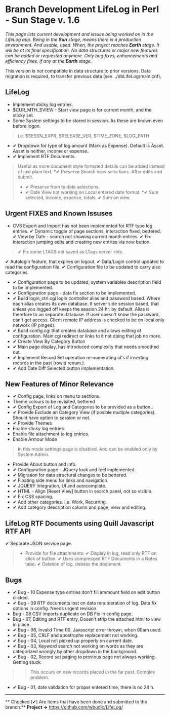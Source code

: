 # Branch Development LifeLog in Perl - Sun Stage v. 1.6

*This page lists current development and issues being worked on in the LifeLog app. Being in the **Sun** stage, means there is a production environment. And usable, used. When, the project reaches **Earth** stage. It will be at its final specification. No data structures or major new features can be added or requested anymore. Only bug fixes, enhancements and efficiency fixes, if any at the **Earth** stage.*

This version is not compatible in data structure to prior versions. Data migration is required, to transfer previous data (see ../dbLifeLog/main.cnf).

## LifeLog
* Implement sticky log entries.
* $CUR_MTH_SVIEW - Start view page is for current month, and the sticky set.
* Some System settings to be stored in session. As these are  known even before logon.
> i.e. $SESSN_EXPR, $RELEASE_VER, $TIME_ZONE, $LOG_PATH

* &#10004; Dropdown for type of log amount (Mark as Expense). Default is Asset. Asset is neither, income or expense.
* &#10004; Implement RTF Documents.
> Useful as more document style formated details can be added instead of just plain text.
*&#10004; Preserve Search view selections. After edits and submit.
> * &#10004; Preserve from to date selections.
> * &#10004; Date View not working on Local entered date format.
*&#10004; Sum selected, income, expense, totals.
&#10004; Sum on view.


## Urgent FIXES and Known Issuses
* CVS Export and Import has not been implemented for RTF type log entries.
&#10004; Dynamic toggle of page sections, interaction fixed, bettered.
&#10004; View by Date - search not showing current month entries.
&#10004; Fix Interaction jumping edits and creating new entries via now button.
>&#10004;  Fix some LTAGS not saved as LTags server side.

&#10004; Autologin feature, that expires on logout.
&#10004; Data/Login control updated to read the configuration file.
&#10004; Configuration file to be updated to carry also categories.
* &#10004; Configuration page to be updated, system variables description field to be implemented.
* &#10004; Configuration page - data fix section to be implemented.
* &#10004; Build login_ctrl.cgi login controller alias and password based. Where each alias creates its own database. It server side session based, that unless you logged off keeps the session 24 hr. by default. Alias is therefore to an separate database. If user doesn't know the password, can't get access. Client remote IP address is checked to be on local only network (IP pinged).
* &#10004; Build config.cgi that creates database and allows editing of configuration. Main cgi redirect or links to it not doing that job no more.
* &#10004; Create View By Category Button
* &#10004; Main page display, has introduced complexity that needs smoothed out.
* &#10004; Implement Record Set operation re-numerating id's if inserting records in the past (rowid renum.).
* &#10004; Add Date Diff Selected button implementation.


## New Features of Minor Relevance
* &#10004; Config page, links on menu to sections.
* Theme colours to be revisited, bettered
* &#10004; Config Export of Log and Categories to be provided as a button..
* &#10004; Provide Exclude an Category View (if posible multiple categories). Should have option to session or not.
* &#10004; Provide Themes
* Enable sticky log entries
* Enable file attachment to log entries.
* Enable Armour Mode
> In this mode settings page is disabled. And can be enabled only by System Admin.
* Provide About button and info.
* &#10004; Configuration page - JQuery look and feel implemented.
* &#10004; Migration for data structural changes to be bettered.
* &#10004; Floating side menu for links and navigation.
* &#10004; JQUERY Integration, UI and autocomplete.
* &#10004; HTML - Align [Reset View] button in search panel, not so visible.
* &#10004; Fix CSS spacing.
* &#10004; Add other categories. i.e. Work, Recurring.
* &#10004; Add category description column and page, view and editing.

## LifeLog RTF Documents using Quill Javascript RTF API

&#10004; Separate JSON service page.
>* Provide for file attachments. 
> &#10004; Display in log, read only RTF on click of button.
> &#10004; Uses compressed RTF Documents in a Notes tabe.
>&#10004; Deletion of log, deletes the document.

## Bugs
* &#10004; Bug - 10 Expense type entries don't fill ammount field on edit button clicked.
* &#10004; Bug - 09 RTF documents lost on data renumeration of log. Data fix options in config. Needs urgent revision.
* Bug - 08 CSV imports duplicate on DB Fix in config page.
* Bug - 07, Editing and RTF entry, Dosen't strip the attached html to view in place.
* &#10004; Bug - 06, Invalid Time 00. Javascript error thrown, when 00am used.
* &#10004; Bug - 05, CRLF and apostrophe replacement not working.
* &#10004; Bug - 04, Local not picked up properly on current date.
* &#10004; Bug - 03, Keyword search not working on words as they are categorized wrongly by other dropdown in the background.
* &#10004; Bug - 02, Record set paging to previous page not always working. Getting stuck.
>> This occurs on new records placed in the far past. Complex problem.
* &#10004; Bug - 01, date validation for proper entered time, there is no 24 h.



***

** Checked (&#10004;) Are items that have been done and submitted to the branch.**
**Project ->**  https://github.com/wbudic/LifeLog/
